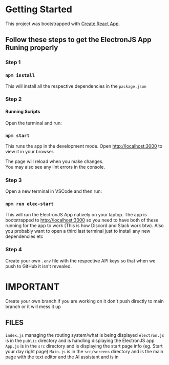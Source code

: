 # Getting Started

This project was bootstrapped with [Create React App](https://github.com/facebook/create-react-app).

## Follow these steps to get the ElectronJS App Runing properly

### Step 1

### `npm install` 

This will install all the respective dependencies in the `package.json`


### Step 2

#### Running Scripts

Open the terminal and run: 

### `npm start`

This runs the app in the development mode.
Open [http://localhost:3000](http://localhost:3000) to view it in your browser.

The page will reload when you make changes.\
You may also see any lint errors in the console.

### Step 3

Open a new terminal in VSCode and then run:
### `npm run elec-start`

This will run the ElectronJS App natively on your laptop. The app is bootstrapped to [http://localhost:3000](http://localhost:3000) so you need to have both of these running for the app to work (This is how Discord and Slack work btw). Also you probably want to open a third last terminal just to install any new dependencies etc

### Step 4

Create your own `.env` file with the respective API keys so that when we push to GitHub it isn't revealed. 

# IMPORTANT

Create your own branch if you are working on it don't push directly to main branch or it will mess it up


## FILES

`index.js` managing the routing system/what is being displayed
`electron.js` is in the `public` directory and is handling displaying the ElectronJS app
`App.js` is in the `src` directory and is displaying the start page info (eg. Start your day right page)
`Main.js` is in the `src/screens` directory and is the main page with the text editor and the AI assistant and is in 




